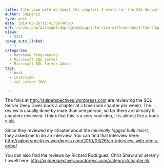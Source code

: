 ```yaml
---
title: Interview with me about the chapters I wrote for the SQL Server Deep Dives book
author: SQLDenis
type: post
date: 2010-03-26T11:41:06+00:00
url: /index.php/datamgmt/dbprogramming/interview-with-me-about-the-chapters-i-w/
views:
  - 3426
rp4wp_auto_linked:
  - 1
categories:
  - Database Programming
  - Microsoft SQL Server
  - Microsoft SQL Server Admin
tags:
  - book
  - interview
  - sql server 2008

---
```

The folks at http://sqlperspectives.wordpress.com are reviewing the SQL Server Deep Dives book a chapter at a time (one chapter per week). The review is usually done by more than one person, so far there are already 8 chapters reviewed. I think that this is a very cool idea, it is almost like a book club.

Since they reviewed my chapter about the _minimally logged bulk insert_, they asked me to do an interview. You can find that interview here: http://sqlperspectives.wordpress.com/2010/03/26/an-interview-with-denis-gobo/

You can also find the reviews by Richard Rodriguez, Chris Shaw and Jeremy Lowell here: http://sqlperspectives.wordpress.com/category/chapter-8/